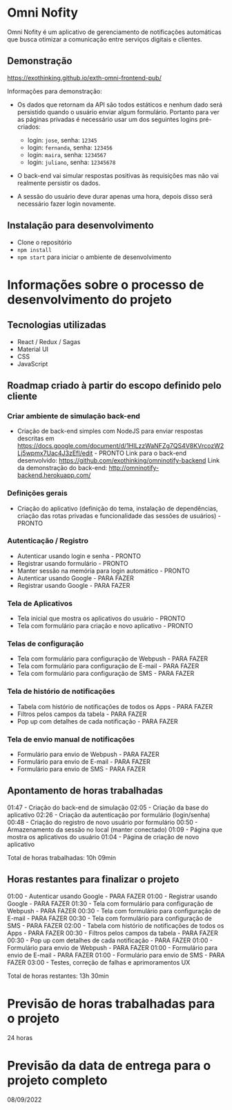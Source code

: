# Omni Nofity

Omni Nofity é um aplicativo de gerenciamento de notificações automáticas que busca otimizar a comunicação entre serviços digitais e clientes.

## Demonstração
https://exothinking.github.io/exth-omni-frontend-pub/

Informações para demonstração:

- Os dados que retornam da API são todos estáticos e nenhum dado será persistido quando o usuário enviar algum formulário. Portanto para ver as páginas privadas é necessário usar um dos seguintes logins pré-criados: 
  - login: `jose`, senha: `12345`
  - login: `fernanda`, senha: `123456`
  - login: `maira`, senha: `1234567`
  - login: `juliano`, senha: `12345678`

- O back-end vai simular respostas positivas às requisições mas não vai realmente persistir os dados.
- A sessão do usuário deve durar apenas uma hora, depois disso será necessário fazer login novamente.

## Instalação para desenvolvimento
- Clone o repositório
- `npm install`
- `npm start` para iniciar o ambiente de desenvolvimento

# Informações sobre o processo de desenvolvimento do projeto

## Tecnologias utilizadas
- React / Redux / Sagas
- Material UI
- CSS
- JavaScript
  
## Roadmap criado à partir do escopo definido pelo cliente
### Criar ambiente de simulação back-end
  * Criação de back-end simples com NodeJS para enviar respostas descritas em https://docs.google.com/document/d/1HILzzWaNFZg7QS4V8KVrcozW2Lj5wpmx7Uac4J3zEfI/edit - PRONTO
Link para o back-end desenvolvido: https://github.com/exothinking/omninotify-backend
Link da demonstração do back-end: http://omninotify-backend.herokuapp.com/

### Definições gerais
  * Criação do aplicativo (definição do tema, instalação de dependências, criação das rotas privadas e funcionalidade das sessões de usuários) - PRONTO

### Autenticação / Registro
  * Autenticar usando login e senha - PRONTO
  * Registrar usando formulário - PRONTO
  * Manter sessão na memória para login automático - PRONTO
  * Autenticar usando Google - PARA FAZER
  * Registrar usando Google - PARA FAZER

### Tela de Aplicativos
  * Tela inicial que mostra os aplicativos do usuário - PRONTO
  * Tela com formulário para criação e novo aplicativo - PRONTO

### Telas de configuração
  * Tela com formulário para configuração de Webpush - PARA FAZER
  * Tela com formulário para configuração de E-mail - PARA FAZER
  * Tela com formulário para configuração de SMS - PARA FAZER

### Tela de histório de notificações
  * Tabela com histório de notificações de todos os Apps - PARA FAZER
  * Filtros pelos campos da tabela - PARA FAZER
  * Pop up com detalhes de cada notificação - PARA FAZER

### Tela de envio manual de notificações
  * Formulário para envio de Webpush - PARA FAZER
  * Formulário para envio de E-mail - PARA FAZER
  * Formulário para envio de SMS - PARA FAZER

## Apontamento de horas trabalhadas
01:47 - Criação do back-end de simulação
02:05 - Criação da base do aplicativo
02:26 - Criação da autenticação por formulário (login/senha)
00:48 - Criação do registro de novo usuário por formulário
00:50 - Armazenamento da sessão no local (manter conectado)
01:09 - Página que mostra os aplicativos do usuário
01:04 - Página de criação de novo aplicativo

Total de horas trabalhadas: 10h 09min

## Horas restantes para finalizar o projeto
01:00 - Autenticar usando Google - PARA FAZER
01:00 - Registrar usando Google - PARA FAZER
01:30 - Tela com formulário para configuração de Webpush - PARA FAZER
00:30 - Tela com formulário para configuração de E-mail - PARA FAZER
00:30 - Tela com formulário para configuração de SMS - PARA FAZER
02:00 - Tabela com histório de notificações de todos os Apps - PARA FAZER
00:30 - Filtros pelos campos da tabela - PARA FAZER
00:30 - Pop up com detalhes de cada notificação - PARA FAZER
01:00 - Formulário para envio de Webpush - PARA FAZER
01:00 - Formulário para envio de E-mail - PARA FAZER
01:00 - Formulário para envio de SMS - PARA FAZER
03:00 - Testes, correção de falhas e aprimoramentos UX

Total de horas restantes: 13h 30min

# Previsão de horas trabalhadas para o projeto
24 horas
# Previsão da data de entrega para o projeto completo
08/09/2022